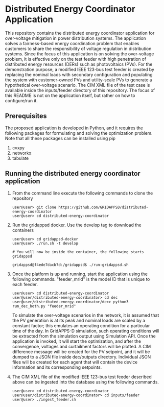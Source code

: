 # Distributed Energy Coordinator Application

This repository contains the distributed energy coordinator application for over-voltage mitigation in power distribution systems. The application solves a fairness-based energy coordination problem that enables customers to share the responsibility of voltage regulation in distribution systems. Since the focus of this application is on solving the over-voltage problem, it is effective only on the test feeder with high penetration of distributed energy resources (DERs) such as photovoltaics (PVs). For the demonstration purpose, a modified IEEE 123-bus test feeder is created by replacing the nominal loads with secondary configuration and populating the system with customer-owned PVs and utility-scale PVs to generate a hypothetical over-voltage scenario. The CIM XML file of the test case is available inside the inputs/feeder directory of this repository. The focus of this README is not on the application itself, but rather on how to configure/run it.


## Prerequisites

The proposed application is developed in Python, and it requires the following packages for formulating and solving the optimization problem. Note that all these packages can be installed using pip

1.  cvxpy
2.  networkx
3.  tabulate

## Running the distributed energy coordinator application

1. From the command line execute the following commands to clone the repository

    ```console
    user@user> git clone https://github.com/GRIDAPPSD/distributed-energy-coordinator
    user@user> cd distributed-energy-coordinator
    ```

2. Run the gridappsd docker. Use the develop tag to download the containers

    ```` console
    user@user> cd gridappsd-docker
    user@user> ./run.sh -t develop
    
    # You will now be inside the container, the following starts gridappsd
    
    gridappsd@f4ede7dacb7d:/gridappsd$ ./run-gridappsd.sh
    ```` 
   
3. Once the platform is up and running, start the application using the following commands. "feeder_mrid" is the model ID that is unique to each feeder.

    ```` console
    user@user> cd distributed-energy-coordinator
    user@user/distributed-energy-coordinator> cd dec
    user@user/distributed-energy-coordinator/dec> python3 run_dec_both.py "feeder_mrid"
    ```` 
   To simulate the over-voltage scenarios in the network, it is assumed that the PV generation is at its peak and nominal loads are scaled by a constant factor; this emulates an operating condition for a particular time of the day. In GridAPPS-D simulation, such operating conditions will be extracted from the simulation output using Simulation API. Once the application is invoked, it will start the optimization, and after the convergence, voltages and curtailment factors will be plotted. A CIM difference message will be created for the PV setpoint, and it will be dumped to a JSON file inside dec/outputs directory. Individual JSON files will be created for each agent that will contain the device information and its corresponding setpoints.


4. The CIM XML file of the modified IEEE 123-bus test feeder described above can be ingested into the database using the following commands. 

    ```` console
    user@user> cd distributed-energy-coordinator
    user@user/distributed-energy-coordinator> cd inputs/feeder
    user@user> ./ingest_feeder.sh
    ````
